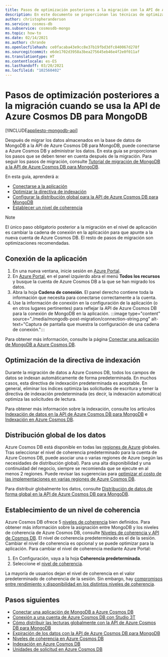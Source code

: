 ```yaml
---
title: Pasos de optimización posteriores a la migración con la API de Azure Cosmos DB para MongoDB
description: En este documento se proporcionan las técnicas de optimización posteriores a la migración de MongoDB a la API de Azure Cosmos DB para MongoDB.
author: christopheranderson
ms.service: cosmos-db
ms.subservice: cosmosdb-mongo
ms.topic: how-to
ms.date: 02/14/2021
ms.author: chrande
ms.openlocfilehash: ce0facaba43e9cc8e37b19fbd3dfc840067d278f
ms.sourcegitcommit: e6de1702d3958a3bea275645eb46e4f2e0f011af
ms.translationtype: HT
ms.contentlocale: es-ES
ms.lasthandoff: 03/20/2021
ms.locfileid: "102560402"
---
```

# <a name="post-migration-optimization-steps-when-using-azure-cosmos-dbs-api-for-mongodb"></a>Pasos de optimización posteriores a la migración cuando se usa la API de Azure Cosmos DB para MongoDB
[!INCLUDE[appliesto-mongodb-api](includes/appliesto-mongodb-api.md)]

Después de migrar los datos almacenados en la base de datos de MongoDB a la API de Azure Cosmos DB para MongoDB, puede conectarse a Azure Cosmos DB y administrar los datos. En esta guía se proporcionan los pasos que se deben tener en cuenta después de la migración. Para seguir los pasos de migración, consulte [Tutorial de migración de MongoDB a la API de Azure Cosmos DB para MongoDB](../dms/tutorial-mongodb-cosmos-db.md).

En esta guía, aprenderá a:

- [Conectarse a la aplicación](#connect-your-application)
- [Optimizar la directiva de indexación](#optimize-the-indexing-policy)
- [Configurar la distribución global para la API de Azure Cosmos DB para MongoDB](#globally-distribute-your-data)
- [Establecer un nivel de coherencia](#set-consistency-level)

> [!NOTE]
> El único paso obligatorio posterior a la migración en el nivel de aplicación es cambiar la cadena de conexión en la aplicación para que apunte a la nueva cuenta de Azure Cosmos DB. El resto de pasos de migración son optimizaciones recomendadas.
>

## <a name="connect-your-application"></a>Conexión de la aplicación

1. En una nueva ventana, inicie sesión en [Azure Portal](https://www.portal.azure.com/).
2. En [Azure Portal](https://www.portal.azure.com/), en el panel izquierdo abra el menú **Todos los recursos** y busque la cuenta de Azure Cosmos DB a la que se han migrado los datos.
3. Abra la hoja **Cadena de conexión**. El panel derecho contiene toda la información que necesita para conectarse correctamente a la cuenta.
4. Use la información de conexión en la configuración de la aplicación (o en otros lugares pertinentes) para reflejar la API de Azure Cosmos DB para la conexión de MongoDB en la aplicación.
:::image type="content" source="./media/mongodb-post-migration/connection-string.png" alt-text="Captura de pantalla que muestra la configuración de una cadena de conexión.":::

Para obtener más información, consulte la página [Conectar una aplicación de MongoDB a Azure Cosmos DB](connect-mongodb-account.md).

## <a name="optimize-the-indexing-policy"></a>Optimización de la directiva de indexación

Durante la migración de datos a Azure Cosmos DB, todos los campos de datos se indexan automáticamente de forma predeterminada. En muchos casos, esta directiva de indexación predeterminada es aceptable. En general, eliminar los índices optimiza las solicitudes de escritura y tener la directiva de indexación predeterminada (es decir, la indexación automática) optimiza las solicitudes de lectura.

Para obtener más información sobre la indexación, consulte los artículos [Indexación de datos en la API de Azure Cosmos DB para MongoDB](mongodb-indexing.md) e [Indexación en Azure Cosmos DB](index-overview.md).

## <a name="globally-distribute-your-data"></a>Distribución global de los datos

Azure Cosmos DB está disponible en todas las [regiones de Azure](https://azure.microsoft.com/regions/#services) globales. Tras seleccionar el nivel de coherencia predeterminado para la cuenta de Azure Cosmos DB, puede asociar una o varias regiones de Azure (según las necesidades de distribución global). Para una alta disponibilidad y una continuidad del negocio, siempre se recomienda que se ejecute en al menos 2 regiones. Puede revisar las sugerencias para [optimizar el costo de las implementaciones en varias regiones de Azure Cosmos DB](optimize-cost-regions.md).

Para distribuir globalmente los datos, consulte [Distribución de datos de forma global en la API de Azure Cosmos DB para MongoDB](tutorial-global-distribution-mongodb.md).

## <a name="set-consistency-level"></a>Establecimiento de un nivel de coherencia

Azure Cosmos DB ofrece 5 [niveles de coherencia](consistency-levels.md) bien definidos. Para obtener más información sobre la asignación entre MongoDB y los niveles de coherencia de Azure Cosmos DB, consulte [Niveles de coherencia y API de Cosmos DB](./consistency-levels.md). El nivel de coherencia predeterminado es el de la sesión. Cambiar el nivel de coherencia es opcional y se puede optimizar para la aplicación. Para cambiar el nivel de coherencia mediante Azure Portal:

1. En Configuración, vaya a la hoja **Coherencia predeterminada**.
2. Seleccione el [nivel de coherencia](consistency-levels.md).

La mayoría de usuarios dejan el nivel de coherencia en el valor predeterminado de coherencia de la sesión. Sin embargo, hay [compromisos entre rendimiento y disponibilidad en los distintos niveles de coherencia](./consistency-levels.md).

## <a name="next-steps"></a>Pasos siguientes

* [Conectar una aplicación de MongoDB a Azure Cosmos DB](connect-mongodb-account.md)
* [Conexión a una cuenta de Azure Cosmos DB con Studio 3T](mongodb-mongochef.md)
* [Cómo distribuir las lecturas globalmente con la API de Azure Cosmos DB para MongoDB](mongodb-readpreference.md)
* [Expiración de los datos con la API de Azure Cosmos DB para MongoDB](mongodb-time-to-live.md)
* [Niveles de coherencia en Azure Cosmos DB](consistency-levels.md)
* [Indexación en Azure Cosmos DB](index-overview.md)
* [Unidades de solicitud en Azure Cosmos DB](request-units.md)